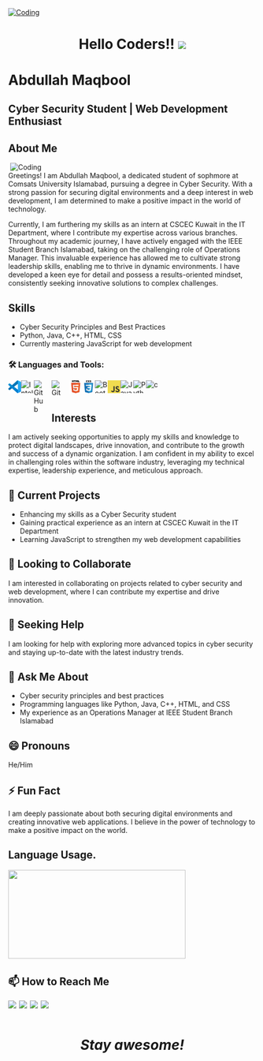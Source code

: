 
<a href="https://www.linkedin.com/in/abdullah-maqbool-8b469a25b/" target="blank"><img align="center" alt="Coding" width="1000" src="https://developers.giphy.com/branch/master/static/api-512d36c09662682717108a38bbb5c57d.gif"></a>
<h1 align="center">Hello Coders!!  <img src="https://media.giphy.com/media/hvRJCLFzcasrR4ia7z/giphy.gif" width="35"></h1>

# Abdullah Maqbool  
## Cyber Security Student | Web Development Enthusiast

## About Me
<img align="right" alt="Coding" width="500" src="https://i.postimg.cc/HngxzRQj/programming.gif" />
Greetings! I am Abdullah Maqbool, a dedicated student of sophmore at Comsats University Islamabad, pursuing a degree in Cyber Security. With a strong passion for securing digital environments and a deep interest in web development, I am determined to make a positive impact in the world of technology.

Currently, I am furthering my skills as an intern at CSCEC Kuwait in the IT Department, where I contribute my expertise across various branches. Throughout my academic journey, I have actively engaged with the IEEE Student Branch Islamabad, taking on the challenging role of Operations Manager. This invaluable experience has allowed me to cultivate strong leadership skills, enabling me to thrive in dynamic environments. I have developed a keen eye for detail and possess a results-oriented mindset, consistently seeking innovative solutions to complex challenges.



## Skills

- Cyber Security Principles and Best Practices
- Python, Java, C++, HTML, CSS
- Currently mastering JavaScript for web development

### 🛠 Languages and Tools:

<a href="https://code.visualstudio.com/"><img align="left" alt="Visual Studio Code" width="26px" height="26px"
        src="https://raw.githubusercontent.com/github/explore/80688e429a7d4ef2fca1e82350fe8e3517d3494d/topics/visual-studio-code/visual-studio-code.png" /></a>
<a href="https://www.jetbrains.com/idea/"><img align="left" alt="Intellij IDE" width="26px" height="26px"
        src="https://img.icons8.com/color/48/intellij-idea.png" /></a>
<a href="https://github.com/" target="blank"><img align="left" alt="GitHub" width="26px" src="https://user-images.githubusercontent.com/3369400/139447912-e0f43f33-6d9f-45f8-be46-2df5bbc91289.png" style="padding-right:10px;" /></a>
<a href="https://git-scm.com/" target="blank"><img align="left" alt="Git" width="26px" src="https://img.icons8.com/color/48/git.png" style="padding-right:10px;" /></a>
<a href="https://html.com/"><img align="left" alt="HTML5" width="26px" height="26px"
        src="https://raw.githubusercontent.com/github/explore/80688e429a7d4ef2fca1e82350fe8e3517d3494d/topics/html/html.png" /></a>
<a href="https://www.w3.org/Style/CSS/Overview.en.html"><img align="left" alt="CSS3" width="26px" height="26px"
        src="https://raw.githubusercontent.com/github/explore/80688e429a7d4ef2fca1e82350fe8e3517d3494d/topics/css/css.png" /></a>
<a href="https://getbootstrap.com/"><img align="left" alt="Bootstrap" width="26px" height="26px"
        src="https://img.icons8.com/color/48/bootstrap.png" /></a>
<a href="https://www.javascript.com/"><img align="left" alt="JavaScript" width="26px" height="26px"
        src="https://raw.githubusercontent.com/github/explore/80688e429a7d4ef2fca1e82350fe8e3517d3494d/topics/javascript/javascript.png" /></a>
<a href="https://www.java.com/en/"><img align="left" alt="Java" width="26px" height="26px"
        src="https://img.icons8.com/external-flaticons-flat-flat-icons/64/external-java-computer-programming-flaticons-flat-flat-icons.png" /></a>
<a href="https://www.python.org/"><img align="left" alt="Python" width="26px" height="26px"
        src="https://img.icons8.com/color/48/python--v1.png" /></a>
<a href="https://cplusplus.com/doc/tutorial/"><img align="left" alt="c-plus-plus" width="26px" height="26px"
        src="https://img.icons8.com/color/48/c-plus-plus-logo.png" /></a>
        
  <br />
<br />

## Interests

I am actively seeking opportunities to apply my skills and knowledge to protect digital landscapes, drive innovation, and contribute to the growth and success of a dynamic organization. I am confident in my ability to excel in challenging roles within the software industry, leveraging my technical expertise, leadership experience, and meticulous approach.

## 🌱 Current Projects

- Enhancing my skills as a Cyber Security student
- Gaining practical experience as an intern at CSCEC Kuwait in the IT Department
- Learning JavaScript to strengthen my web development capabilities

## 👯 Looking to Collaborate

I am interested in collaborating on projects related to cyber security and web development, where I can contribute my expertise and drive innovation.

## 🤔 Seeking Help

I am looking for help with exploring more advanced topics in cyber security and staying up-to-date with the latest industry trends.

## 💬 Ask Me About

- Cyber security principles and best practices
- Programming languages like Python, Java, C++, HTML, and CSS
- My experience as an Operations Manager at IEEE Student Branch Islamabad

## 😄 Pronouns

He/Him

## ⚡ Fun Fact

I am deeply passionate about both securing digital environments and creating innovative web applications. I believe in the power of technology to make a positive impact on the world.

## Language Usage.
<a href="https://github.com/AbdullahMaqbool22">
 <img height="180em" width="360em" src="https://github-readme-stats-eight-theta.vercel.app/api/top-langs/?username=AbdullahMaqbool22&layout=compact&theme=algolia"/> 
</a>

## 📫 How to Reach Me
<a href = "https://twitter.com/AbdullahM228"><img align="left" width="22px" 
src="https://usmanasif961507868.files.wordpress.com/2021/08/twitter.png" /></a>
<a href = "https://www.linkedin.com/in/abdullah-maqbool-8b469a25b/"><img align="left" width="22px" src="https://usmanasif961507868.files.wordpress.com/2021/08/linkedin.png" /></a>
<a href = "https://www.facebook.com/abdullah.maqbool.359"><img align="left" width="22px" src="https://usmanasif961507868.files.wordpress.com/2021/08/facebook.png" /></a>
<a href = "mailto:abdullahmaqbool08@gmail.com"><img align="left" width="22px" 
src="https://img.icons8.com/fluency/48/gmail-new.png" /></a>
        </br>
</br>

<h1 align='center'><i>Stay awesome!</i></h1>


 

<!--
**AbdullahMaqbool22/AbdullahMaqbool22** is a ✨ _special_ ✨ repository because its `README.md` (this file) appears on your GitHub profile.

Here are some ideas to get you started:

- 🔭 I’m currently working on ...
- 🌱 I’m currently learning ...
- 👯 I’m looking to collaborate on ...
- 🤔 I’m looking for help with ...
- 💬 Ask me about ...
- 📫 How to reach me: ...
- 😄 Pronouns: ...
- ⚡ Fun fact: ...
-->
